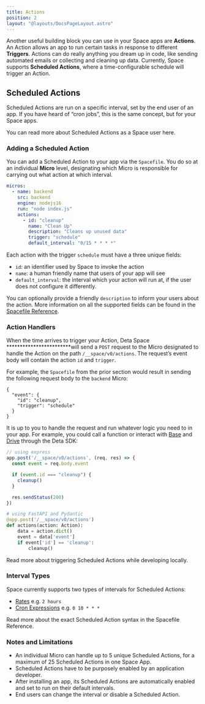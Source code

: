 ```yaml
---
title: Actions
position: 2
layout: "@layouts/DocsPageLayout.astro"
---
```


Another useful building block you can use in your Space apps are **Actions**. An Action allows an app to run certain tasks in response to different **Triggers**. Actions can do really anything you dream up in code, like sending automated emails or collecting and cleaning up data. Currently, Space supports **Scheduled Actions**, where a time-configurable schedule will trigger an Action.

## Scheduled Actions

Scheduled Actions are run on a specific interval, set by the end user of an app. If you have heard of “cron jobs”, this is the same concept, but for your Space apps.

You can read more about Scheduled Actions as a Space user here.

### Adding a Scheduled Action

You can add a Scheduled Action to your app via the `Spacefile`. You do so at an individual **********Micro********** level, designating which Micro is responsible for carrying out what action at which interval.

```yaml
micros:
  - name: backend
    src: backend
    engine: nodejs16
    run: "node index.js"
    actions:
      - id: "cleanup"
        name: "Clean Up"
        description: "Cleans up unused data"
        trigger: "schedule"
        default_interval: "0/15 * * * *"

```

Each action with the trigger `schedule` must have a three unique fields:

- `id`: an identifier used by Space to invoke the action
- `name`: a human friendly name that users of your app will see
- `default_interval`:  the interval which your action will run at, if the user does not configure it differently.

You can optionally provide a friendly `description` to inform your users about the action. More information on all the supported fields can be found in the [Spacefile Reference](https://www.notion.so/docs/en/reference/spacefile#actions).

### Action Handlers

When the time arrives to trigger your Action, Deta Space ************************will send a `POST` request to the Micro designated to handle the Action on the path `/__space/v0/actions`. The request’s event body will contain the action `id` and `trigger`.

For example, the `Spacefile` from the prior section would result in sending the following request body to the `backend` Micro:

```
{
  "event": {
    "id": "cleanup",
    "trigger": "schedule"
  }
}
```

It is up to you to handle the request and run whatever logic you need to in your app. For example, you could call a function or interact with [Base](https://www.notion.so/docs/en/reference/base/about) and [Drive](https://www.notion.so/docs/en/reference/drive/about) through the Deta SDK:

```jsx
// using express
app.post('/__space/v0/actions', (req, res) => {
  const event = req.body.event

  if (event.id === "cleanup") {
    cleanup()
  }

  res.sendStatus(200)
})

```

```python
# using FastAPI and Pydantic
@app.post('/__space/v0/actions')
def actions(action: Action):
    data = action.dict()
    event = data['event']
    if event['id'] == 'cleanup':
        cleanup()
```

Read more about triggering Scheduled Actions while developing locally.

### Interval Types

Space currently supports two types of intervals for Scheduled Actions:

- [Rates](https://www.notion.so/docs/en/reference/spacefile#rates) e.g. `2 hours`
- [Cron Expressions](https://www.notion.so/docs/en/reference/spacefile#cron-expressions) e.g. `0 10 * * *`

Read more about the exact Scheduled Action syntax in the Spacefile Reference.

### Notes and Limitations

- An individual Micro can handle up to 5 unique Scheduled Actions, for a maximum of 25 Scheduled Actions in one Space App.
- Scheduled Actions have to be purposely enabled by an application developer.
- After installing an app, its Scheduled Actions are automatically enabled and set to run on their default intervals.
- End users can change the interval or disable a Scheduled Action.